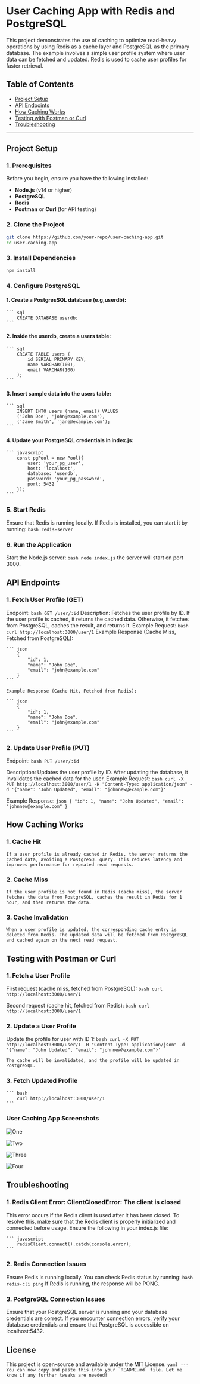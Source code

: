 # User Caching App with Redis and PostgreSQL

This project demonstrates the use of caching to optimize read-heavy operations by using Redis as a cache layer and PostgreSQL as the primary database. The example involves a simple user profile system where user data can be fetched and updated. Redis is used to cache user profiles for faster retrieval.

## Table of Contents
- [Project Setup](#project-setup)
- [API Endpoints](#api-endpoints)
- [How Caching Works](#how-caching-works)
- [Testing with Postman or Curl](#testing-with-postman-or-curl)
- [Troubleshooting](#troubleshooting)

---

## Project Setup

### 1. Prerequisites
Before you begin, ensure you have the following installed:
- **Node.js** (v14 or higher)
- **PostgreSQL**
- **Redis**
- **Postman** or **Curl** (for API testing)

### 2. Clone the Project

```bash
git clone https://github.com/your-repo/user-caching-app.git
cd user-caching-app
```

### 3. Install Dependencies

```bash
npm install
```

### 4. Configure PostgreSQL

#### 1. Create a PostgresSQL database (e.g,userdb):
    ``` sql
        CREATE DATABASE userdb;
    ```

#### 2. Inside the userdb, create a users table:
    ``` sql
        CREATE TABLE users (
            id SERIAL PRIMARY KEY,
            name VARCHAR(100),
            email VARCHAR(100)
        );
    ```

#### 3. Insert sample data into the users table:
    ``` sql 
        INSERT INTO users (name, email) VALUES 
        ('John Doe', 'john@example.com'),
        ('Jane Smith', 'jane@example.com');
    ```
#### 4. Update your PostgreSQL credentials in index.js:
    ``` javascript
        const pgPool = new Pool({
            user: 'your_pg_user',
            host: 'localhost',
            database: 'userdb',
            password: 'your_pg_password',
            port: 5432
        });
    ```

### 5. Start Redis
Ensure that Redis is running locally. If Redis is installed, you can start it by running:
    ``` bash
        redis-server
    ```

### 6. Run the Application
Start the Node.js server:
    ``` bash
        node index.js
    ```
the server will start on port 3000.


## API Endpoints

### 1. Fetch User Profile (GET)
Endpoint: 
    ``` bash
        GET /user/:id
    ```
Description: Fetches the user profile by ID. If the user profile is cached, it returns the cached data. Otherwise, it fetches from PostgreSQL, caches the result, and returns it.
    Example Request:
    ``` bash
        curl http://localhost:3000/user/1
    ```
    Example Response (Cache Miss, Fetched from PostgreSQL):

    ``` json
        {
            "id": 1,
            "name": "John Doe",
            "email": "john@example.com"
        }
    ```

    Example Response (Cache Hit, Fetched from Redis):

    ``` json
        {
            "id": 1,
            "name": "John Doe",
            "email": "john@example.com"
        }
    ```

### 2. Update User Profile (PUT)
Endpoint:
    ``` bash
        PUT /user/:id
    ```

Description: Updates the user profile by ID. After updating the database, it invalidates the cached data for the user.
Example Request:
    ``` bash
        curl -X PUT http://localhost:3000/user/1 -H "Content-Type: application/json" -d '{"name": "John Updated", "email": "johnnew@example.com"}'
    ```

Example Response:
    ``` json
        {
            "id": 1,
            "name": "John Updated",
            "email": "johnnew@example.com"
        }
    ```

## How Caching Works

### 1. Cache Hit

    If a user profile is already cached in Redis, the server returns the cached data, avoiding a PostgreSQL query. This reduces latency and improves performance for repeated read requests.

### 2. Cache Miss

    If the user profile is not found in Redis (cache miss), the server fetches the data from PostgreSQL, caches the result in Redis for 1 hour, and then returns the data.

### 3. Cache Invalidation

    When a user profile is updated, the corresponding cache entry is deleted from Redis. The updated data will be fetched from PostgreSQL and cached again on the next read request.

## Testing with Postman or Curl

### 1. Fetch a User Profile
First request (cache miss, fetched from PostgreSQL):
    ``` bash
        curl http://localhost:3000/user/1
    ```

Second request (cache hit, fetched from Redis):
    ``` bash
        curl http://localhost:3000/user/1
    ```
    
### 2. Update a User Profile
Update the profile for user with ID 1:
    ``` bash
        curl -X PUT http://localhost:3000/user/1 -H "Content-Type: application/json" -d '{"name": "John Updated", "email": "johnnew@example.com"}'
    ```

    The cache will be invalidated, and the profile will be updated in PostgreSQL.

### 3. Fetch Updated Profile
    ``` bash
        curl http://localhost:3000/user/1
    ```

### User Caching App Screenshots 
![One](Capture%20d’écran%20de%202024-10-04%2010-23-38.png)

![Two](Capture%20d’écran%20de%202024-10-04%2010-23-54.png)

![Three](Capture%20d’écran%20de%202024-10-04%2010-24-07.png)

![Four](Capture%20d’écran%20de%202024-10-04%2010-26-56.png)

## Troubleshooting
### 1. Redis Client Error: ClientClosedError: The client is closed
This error occurs if the Redis client is used after it has been closed. To resolve this, make sure that the Redis client is properly initialized and connected before usage. Ensure the following in your index.js file:

    ``` javascript
        redisClient.connect().catch(console.error);
    ```

### 2. Redis Connection Issues
Ensure Redis is running locally. You can check Redis status by running:
    ``` bash
        redis-cli ping
    ```
    If Redis is running, the response will be PONG.

### 3. PostgreSQL Connection Issues
Ensure that your PostgreSQL server is running and your database credentials are correct. If you encounter connection errors, verify your database credentials and ensure that PostgreSQL is accessible on localhost:5432.

## License
This project is open-source and available under the MIT License.
    ``` yaml
        ---
        You can now copy and paste this into your `README.md` file. Let me know if any further tweaks are needed!
    ```
